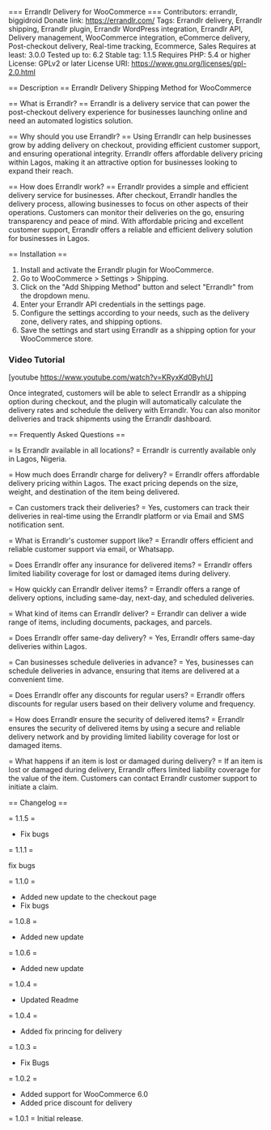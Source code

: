 === Errandlr Delivery for WooCommerce ===
Contributors: errandlr, biggidroid
Donate link: https://errandlr.com/
Tags: Errandlr delivery, Errandlr shipping, Errandlr plugin, Errandlr WordPress integration, Errandlr API, Delivery management, WooCommerce integration, eCommerce delivery, Post-checkout delivery, Real-time tracking, Ecommerce, Sales
Requires at least: 3.0.0
Tested up to: 6.2
Stable tag: 1.1.5
Requires PHP: 5.4 or higher
License: GPLv2 or later
License URI: https://www.gnu.org/licenses/gpl-2.0.html

== Description ==
Errandlr Delivery Shipping Method for WooCommerce

== What is Errandlr? ==
Errandlr is a delivery service that can power the post-checkout delivery experience for businesses launching online and need an automated logistics solution.

== Why should you use Errandlr? ==
Using Errandlr can help businesses grow by adding delivery on checkout, providing efficient customer support, and ensuring operational integrity. Errandlr offers affordable delivery pricing within Lagos, making it an attractive option for businesses looking to expand their reach.

== How does Errandlr work? ==
Errandlr provides a simple and efficient delivery service for businesses. After checkout, Errandlr handles the delivery process, allowing businesses to focus on other aspects of their operations. Customers can monitor their deliveries on the go, ensuring transparency and peace of mind. With affordable pricing and excellent customer support, Errandlr offers a reliable and efficient delivery solution for businesses in Lagos.

== Installation ==

1. Install and activate the Errandlr plugin for WooCommerce.
2. Go to WooCommerce > Settings > Shipping.
3. Click on the "Add Shipping Method" button and select "Errandlr" from the dropdown menu.
4. Enter your Errandlr API credentials in the settings page.
5. Configure the settings according to your needs, such as the delivery zone, delivery rates, and shipping options.
6. Save the settings and start using Errandlr as a shipping option for your WooCommerce store.

### Video Tutorial

[youtube https://www.youtube.com/watch?v=KRyxKd0ByhU]

Once integrated, customers will be able to select Errandlr as a shipping option during checkout, and the plugin will automatically calculate the delivery rates and schedule the delivery with Errandlr. You can also monitor deliveries and track shipments using the Errandlr dashboard.

== Frequently Asked Questions ==

= Is Errandlr available in all locations? =
Errandlr is currently available only in Lagos, Nigeria.

= How much does Errandlr charge for delivery? =
Errandlr offers affordable delivery pricing within Lagos. The exact pricing depends on the size, weight, and destination of the item being delivered.

= Can customers track their deliveries? =
Yes, customers can track their deliveries in real-time using the Errandlr platform or via Email and SMS notification sent.

= What is Errandlr's customer support like? =
Errandlr offers efficient and reliable customer support via email, or Whatsapp.

= Does Errandlr offer any insurance for delivered items? =
Errandlr offers limited liability coverage for lost or damaged items during delivery.

= How quickly can Errandlr deliver items? =
Errandlr offers a range of delivery options, including same-day, next-day, and scheduled deliveries.

= What kind of items can Errandlr deliver? =
Errandlr can deliver a wide range of items, including documents, packages, and parcels.

= Does Errandlr offer same-day delivery? =
Yes, Errandlr offers same-day deliveries within Lagos.

= Can businesses schedule deliveries in advance? =
Yes, businesses can schedule deliveries in advance, ensuring that items are delivered at a convenient time.

= Does Errandlr offer any discounts for regular users? =
Errandlr offers discounts for regular users based on their delivery volume and frequency.

= How does Errandlr ensure the security of delivered items? =
Errandlr ensures the security of delivered items by using a secure and reliable delivery network and by providing limited liability coverage for lost or damaged items.

= What happens if an item is lost or damaged during delivery? =
If an item is lost or damaged during delivery, Errandlr offers limited liability coverage for the value of the item. Customers can contact Errandlr customer support to initiate a claim.

== Changelog ==

= 1.1.5 =

- Fix bugs

= 1.1.1 =

fix bugs

= 1.1.0 =

- Added new update to the checkout page
- Fix bugs

= 1.0.8 =

- Added new update

= 1.0.6 =

- Added new update

= 1.0.4 =

- Updated Readme

= 1.0.4 =

- Added fix princing for delivery

= 1.0.3 =

- Fix Bugs

= 1.0.2 =

- Added support for WooCommerce 6.0
- Added price discount for delivery

= 1.0.1 =
Initial release.
